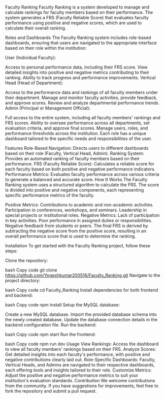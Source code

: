 Faculty Ranking
Faculty Ranking is a system developed to manage and calculate rankings for faculty members based on their performance. The system generates a FRS (Faculty Reliable Score) that evaluates faculty performance using positive and negative scores, which are used to calculate their overall ranking.

Roles and Dashboards
The Faculty Ranking system includes role-based dashboards, ensuring that users are navigated to the appropriate interface based on their role within the institution:

User (Individual Faculty):

Access to personal performance data, including their FRS score.
View detailed insights into positive and negative metrics contributing to their ranking.
Ability to track progress and performance improvements.
Vertical Head (Head of Department):

Access to the performance data and rankings of all faculty members under their department.
Manage and monitor faculty activities, provide feedback, and approve scores.
Review and analyze departmental performance trends.
Admin (Principal or Management Official):

Full access to the entire system, including all faculty members' rankings and FRS scores.
Ability to oversee performance across all departments, set evaluation criteria, and approve final scores.
Manage users, roles, and performance thresholds across the institution.
Each role has a unique dashboard tailored to the specific needs and responsibilities of the user.

Features
Role-Based Navigation: Directs users to different dashboards based on their role (Faculty, Vertical Head, Admin).
Ranking System: Provides an automated ranking of faculty members based on their performance.
FRS (Faculty Reliable Score): Calculates a reliable score for each faculty based on both positive and negative performance indicators.
Performance Metrics: Evaluates faculty performance across various criteria to generate a balanced and accurate score.
How It Works
The Faculty Ranking system uses a structured algorithm to calculate the FRS. The score is divided into positive and negative components, each representing specific performance metrics of the faculty.

Positive Metrics:
Contributions to academic and non-academic activities.
Participation in conferences, workshops, and seminars.
Leadership in special projects or institutional roles.
Negative Metrics:
Lack of participation in key activities.
Poor performance in assigned duties or responsibilities.
Negative feedback from students or peers.
The final FRS is derived by subtracting the negative score from the positive score, resulting in an overall performance score that is used to determine the ranking.

Installation
To get started with the Faculty Ranking project, follow these steps:

Clone the repository:

bash
Copy code
git clone https://github.com/Yogeshkumar200516/Faculty_Ranking.git
Navigate to the project directory:

bash
Copy code
cd Faculty_Ranking
Install dependencies for both frontend and backend:

bash
Copy code
npm install
Setup the MySQL database:

Create a new MySQL database.
Import the provided database schema into the newly created database.
Update the database connection details in the backend configuration file.
Run the backend:

bash
Copy code
npm start
Run the frontend:

bash
Copy code
npm run dev
Usage
View Rankings: Access the dashboard to view all faculty members' rankings based on their FRS.
Analyze Scores: Get detailed insights into each faculty's performance, with positive and negative contributions clearly laid out.
Role-Specific Dashboards: Faculty, Vertical Heads, and Admins are navigated to their respective dashboards, each offering tools and insights tailored to their role.
Customize Metrics: Adjust the positive and negative performance metrics to suit your institution's evaluation standards.
Contribution
We welcome contributions from the community. If you have suggestions for improvements, feel free to fork the repository and submit a pull request.
